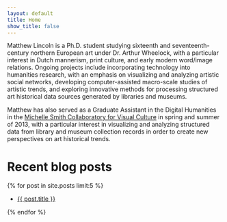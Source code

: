 ```yaml
---
layout: default
title: Home
show_title: false
---
```





Matthew Lincoln is a Ph.D. student studying sixteenth and seventeenth-century northern European art under Dr. Arthur Wheelock, with a particular interest in Dutch mannerism, print culture, and early modern word/image relations. Ongoing projects include incorporating technology into humanities research, with an emphasis on visualizing and analyzing artistic social networks, developing computer-assisted macro-scale studies of artistic trends, and exploring innovative methods for processing structured art historical data sources generated by libraries and museums.

Matthew has also served as a Graduate Assistant in the Digital Humanities in the [Michelle Smith Collaboratory for Visual Culture](http://michellesmithcollaboratory.umd.edu/) in spring and summer of 2013, with a particular interest in visualizing and analyzing structured data from library and museum collection records in order to create new perspectives on art historical trends.


# Recent blog posts

{% for post in site.posts limit:5 %}
<ul>
	<li><a href="{{ post.url }}">{{ post.title }}</a></li>
</ul>
{% endfor %}

